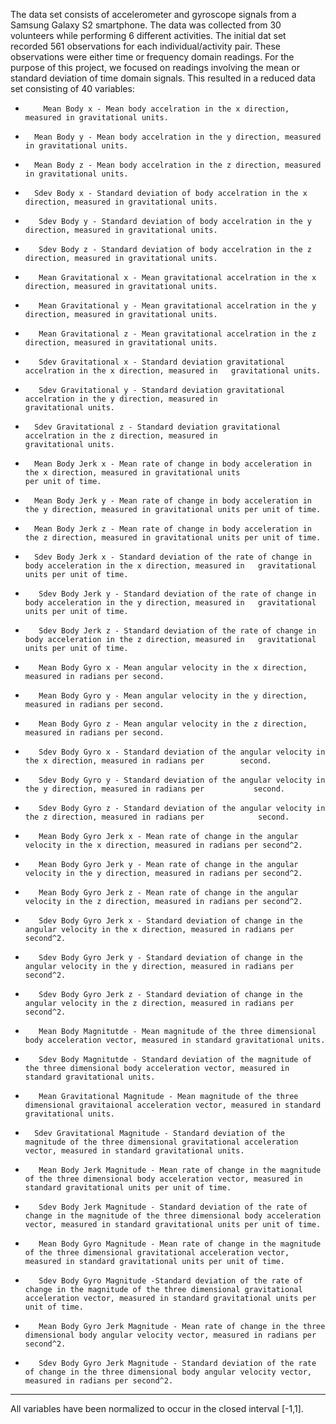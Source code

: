 The data set consists of accelerometer and gyroscope signals from a Samsung Galaxy S2 smartphone.  The data was collected from 30 volunteers while performing 6 different activities.  The initial dat set recorded 561 observations for each individual/activity pair.  These observations were either time or frequency domain readings.  For the purpose of this project, we focused on readings involving the mean or standard deviation of time domain signals.  This resulted in a reduced data set consisting of 40 variables:
-         Mean Body x - Mean body accelration in the x direction, measured in gravitational units.
-       Mean Body y - Mean body accelration in the y direction, measured in gravitational units.
-       Mean Body z - Mean body accelration in the z direction, measured in gravitational units.
-       Sdev Body x - Standard deviation of body accelration in the x direction, measured in gravitational units.
-        Sdev Body y - Standard deviation of body accelration in the y direction, measured in gravitational units.
-        Sdev Body z - Standard deviation of body accelration in the z direction, measured in gravitational units.
-        Mean Gravitational x - Mean gravitational accelration in the x direction, measured in gravitational units.
-        Mean Gravitational y - Mean gravitational accelration in the y direction, measured in gravitational units.
-        Mean Gravitational z - Mean gravitational accelration in the z direction, measured in gravitational units.
-        Sdev Gravitational x - Standard deviation gravitational accelration in the x direction, measured in   gravitational units.
-        Sdev Gravitational y - Standard deviation gravitational accelration in the y direction, measured in                                          gravitational units.
-       Sdev Gravitational z - Standard deviation gravitational accelration in the z direction, measured in                                          gravitational units.
-       Mean Body Jerk x - Mean rate of change in body acceleration in the x direction, measured in gravitational units                               per unit of time.
-       Mean Body Jerk y - Mean rate of change in body acceleration in the y direction, measured in gravitational units per unit of time.
-       Mean Body Jerk z - Mean rate of change in body acceleration in the z direction, measured in gravitational units per unit of time.
-       Sdev Body Jerk x - Standard deviation of the rate of change in body acceleration in the x direction, measured in   gravitational units per unit of time.
-        Sdev Body Jerk y - Standard deviation of the rate of change in body acceleration in the y direction, measured in   gravitational units per unit of time.
-        Sdev Body Jerk z - Standard deviation of the rate of change in body acceleration in the z direction, measured in   gravitational units per unit of time.
-        Mean Body Gyro x - Mean angular velocity in the x direction, measured in radians per second.
-        Mean Body Gyro y - Mean angular velocity in the y direction, measured in radians per second.
-        Mean Body Gyro z - Mean angular velocity in the z direction, measured in radians per second.
-        Sdev Body Gyro x - Standard deviation of the angular velocity in the x direction, measured in radians per        second.
-        Sdev Body Gyro y - Standard deviation of the angular velocity in the y direction, measured in radians per           second.
-        Sdev Body Gyro z - Standard deviation of the angular velocity in the z direction, measured in radians per            second.
-        Mean Body Gyro Jerk x - Mean rate of change in the angular velocity in the x direction, measured in radians per second^2.
-        Mean Body Gyro Jerk y - Mean rate of change in the angular velocity in the y direction, measured in radians per second^2.
-        Mean Body Gyro Jerk z - Mean rate of change in the angular velocity in the z direction, measured in radians per second^2.
-        Sdev Body Gyro Jerk x - Standard deviation of change in the angular velocity in the x direction, measured in radians per second^2.
-        Sdev Body Gyro Jerk y - Standard deviation of change in the angular velocity in the y direction, measured in radians per second^2.
-        Sdev Body Gyro Jerk z - Standard deviation of change in the angular velocity in the z direction, measured in radians per second^2.
-        Mean Body Magnitutde - Mean magnitude of the three dimensional body acceleration vector, measured in standard gravitational units.
-        Sdev Body Magnitutde - Standard deviation of the magnitude of the three dimensional body acceleration vector, measured in standard gravitational units.
-        Mean Gravitational Magnitude - Mean magnitude of the three dimensional gravitaional acceleration vector, measured in standard gravitational units.
-       Sdev Gravitational Magnitude - Standard deviation of the magnitude of the three dimensional gravitational acceleration vector, measured in standard gravitational units.
-        Mean Body Jerk Magnitude - Mean rate of change in the magnitude of the three dimensional body acceleration vector, measured in standard gravitational units per unit of time.
-        Sdev Body Jerk Magnitude - Standard deviation of the rate of change in the magnitude of the three dimensional body acceleration vector, measured in standard gravitational units per unit of time.
-        Mean Body Gyro Magnitude - Mean rate of change in the magnitude of the three dimensional gravitational acceleration vector, measured in standard gravitational units per unit of time.
-        Sdev Body Gyro Magnitude -Standard deviation of the rate of change in the magnitude of the three dimensional gravitational acceleration vector, measured in standard gravitational units per unit of time.
-        Mean Body Gyro Jerk Magnitude - Mean rate of change in the three dimensional body angular velocity vector, measured in radians per second^2.
-        Sdev Body Gyro Jerk Magnitude - Standard deviation of the rate of change in the three dimensional body angular velocity vector, measured in radians per second^2.

_ _ _
All variables have been normalized to occur in the closed interval [-1,1].